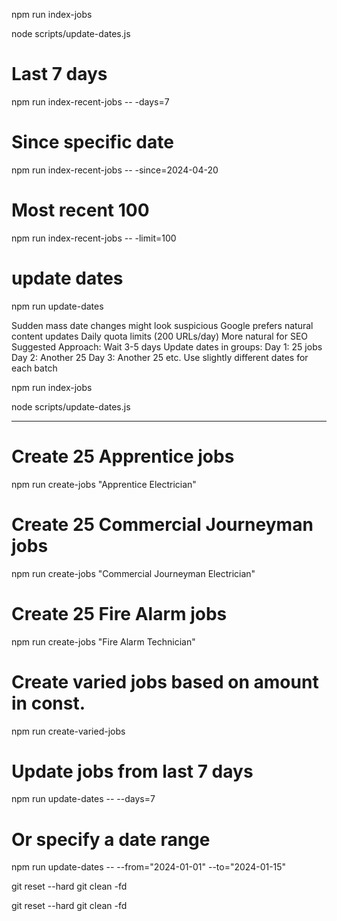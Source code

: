 npm run index-jobs

node scripts/update-dates.js

# Last 7 days
npm run index-recent-jobs -- -days=7

# Since specific date
npm run index-recent-jobs -- -since=2024-04-20

# Most recent 100
npm run index-recent-jobs -- -limit=100

# update dates
npm run update-dates

Sudden mass date changes might look suspicious
Google prefers natural content updates
Daily quota limits (200 URLs/day)
More natural for SEO
Suggested Approach:
Wait 3-5 days
Update dates in groups:
Day 1: 25 jobs
Day 2: Another 25
Day 3: Another 25
etc.
Use slightly different dates for each batch

npm run index-jobs

node scripts/update-dates.js

--------------------------------

# Create 25 Apprentice jobs
npm run create-jobs "Apprentice Electrician"

# Create 25 Commercial Journeyman jobs
npm run create-jobs "Commercial Journeyman Electrician"

# Create 25 Fire Alarm jobs
npm run create-jobs "Fire Alarm Technician"

# Create varied jobs based on amount in const. 
npm run create-varied-jobs


# Update jobs from last 7 days
npm run update-dates -- --days=7

# Or specify a date range
npm run update-dates -- --from="2024-01-01" --to="2024-01-15"


git reset --hard
git clean -fd



git reset --hard
git clean -fd
